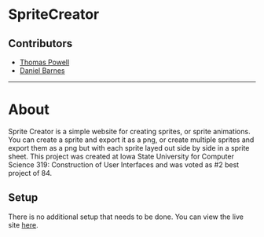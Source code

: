 # SpriteCreator

## Contributors

- [Thomas Powell](https://github.com/TomTheTornado)
- [Daniel Barnes](https://github.com/danielbarnes175)

---

# About

Sprite Creator is a simple website for creating sprites, or sprite animations. You can create a sprite and export it as a png, or create multiple sprites and export them as a png but with each sprite layed out side by side in a sprite sheet. This project was created at Iowa State University for Computer Science 319: Construction of User Interfaces and was voted as #2 best project of 84.

## Setup

There is no additional setup that needs to be done. You can view the live site [here](https://tomthetornado.github.io/SpriteMaker/).